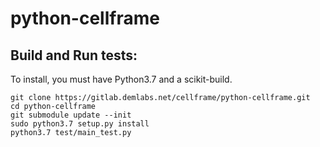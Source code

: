 # python-cellframe

## Build and Run tests:
To install, you must have Python3.7 and a scikit-build.
```
git clone https://gitlab.demlabs.net/cellframe/python-cellframe.git
cd python-cellframe
git submodule update --init 
sudo python3.7 setup.py install
python3.7 test/main_test.py
```

